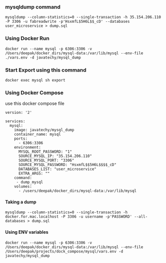 ### mysqldump command 

```
mysqldump --column-statistics=0 --single-transaction -h 35.154.206.110 -P 3306 -u fabreadwrite -p'HsxmfL$5H6L$$_cD' --databases user_microservice > dump.sql
```
### Using Docker Run


```
docker run --name mysql -p 6306:3306 -v /Users/deepak/docker_dirs/mysql-data:/var/lib/mysql --env-file ./vars.env -d javatechy/mysql_dump
```

### Start Export using this command

```
docker exec mysql sh export
```

### Using Docker Compose 

use this docker compose file

```
version: '2'
 
services:
  mysql:
    image: javatechy/mysql_dump
    container_name: mysql
    ports:
      - 6306:3306
    environment:
      MYSQL_ROOT_PASSWORD: "1"
      SOURCE_MYSQL_IP: "35.154.206.110"
      SOURCE_MYSQL_PORT: "3306"
      SOURCE_MYSQL_PASSWORD: "HsxmfL$$5H6L$$$$_cD"
      DATABASES_LIST: "user_microservice"
      EXTRA_ARGS: ""
    command:
     - dump_mysql
    volumes:
      - /users/deepak/docker_dirs/mysql-data:/var/lib/mysql
```

#### Taking a dump

```
mysqldump --column-statistics=0 --single-transaction -h docker.for.mac.localhost -P 3306 -u username -p'PASSWORD' --all-databases > dump.sql
```


#### Using ENV variables

```
docker run --name mysql -p 6306:3306 -v /Users/deepak/docker_dirs/mysql-data:/var/lib/mysql --env-file /Users/deepak/projects/dock_compose/mysql/vars.env -d javatechy/mysql_dump
```